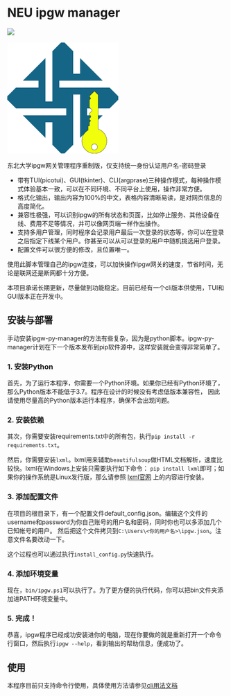 # NEU ipgw manager

![](https://img.shields.io/badge/NEU-ipgw--manager-blue.svg)

![](./IPGW.svg)

东北大学ipgw网关管理程序重制版，仅支持统一身份认证用户名-密码登录

- 带有TUI(picotui)、GUI(tkinter)、CLI(argprase)三种操作模式，每种操作模式体验基本一致，可以在不同环境、不同平台上使用，操作非常方便。
- 格式化输出，输出内容为100%的中文，表格内容清晰易读，是对网页信息的高度简化。
- 兼容性极强，可以识别ipgw的所有状态和页面，比如停止服务、其他设备在线、费用不足等情况，并可以像网页端一样作出操作。
- 支持多用户管理，同时程序会记录用户最后一次登录的状态等，你可以在登录之后指定下线某个用户。你甚至可以从可以登录的用户中随机挑选用户登录。
- 配置文件可以很方便的修改，且位置唯一。

使用此脚本管理自己的ipgw连接，可以加快操作ipgw网关的速度，节省时间，无论是联网还是断网都十分方便。

本项目承诺长期更新，尽量做到功能稳定。目前已经有一个cli版本供使用，TUI和GUI版本正在开发中。

## 安装与部署

手动安装ipgw-py-manager的方法有些复杂，因为是python脚本。ipgw-py-manager计划在下一个版本发布到pip软件源中，这样安装就会变得非常简单了。

### 1. 安装Python

首先，为了运行本程序，你需要一个Python环境。如果你已经有Python环境了，那么Python版本不能低于3.7。程序在设计的时候没有考虑低版本兼容性， 因此请使用尽量高的Python版本运行本程序，确保不会出现问题。

### 2. 安装依赖

其次，你需要安装requirements.txt中的所有包，执行`pip install -r requirements.txt`。

然后，你需要安装`lxml`。lxml用来辅助`beautifulsoup`做HTML文档解析，速度比较快。lxml在Windows上安装只需要执行如下命令：
`pip install lxml`即可；如果你的操作系统是Linux发行版，那么请参照 [lxml官网](https://lxml.de/installation.html) 上的内容进行安装。

### 3. 添加配置文件

在项目的根目录下，有一个配置文件default_config.json。编辑这个文件的username和password为你自己账号的用户名和密码，同时你也可以多添加几个已知帐号的用户。
然后把这个文件拷贝到`C:\Users\<你的用户名>\ipgw.json`。注意文件名要改动一下。

这个过程也可以通过执行`install_config.py`快速执行。

### 4. 添加环境变量

现在，`bin/ipgw.ps1`可以执行了。为了更方便的执行代码，你可以把bin文件夹添加进PATH环境变量中。

### 5. 完成！

恭喜，ipgw程序已经成功安装进你的电脑，现在你要做的就是重新打开一个命令行窗口，然后执行`ipgw --help`，看到输出的帮助信息，便成功了。

## 使用

本程序目前只支持命令行使用，具体使用方法请参见[cli用法文档](./cli/README.md)